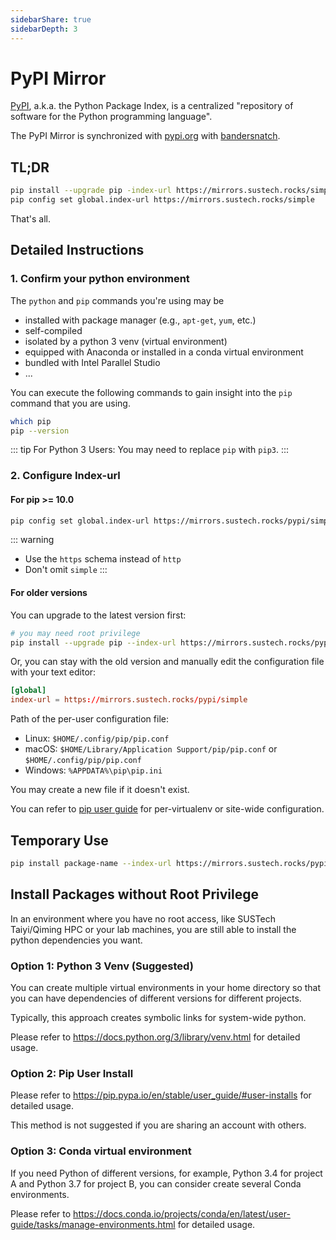 ```yaml
---
sidebarShare: true
sidebarDepth: 3
---
```


# PyPI Mirror

[PyPI](https://pypi.org/), a.k.a. the Python Package Index, is a centralized "repository of software for the Python programming language".

The PyPI Mirror is synchronized with [pypi.org](https://pypi.org) with [bandersnatch](https://pypi.org/project/bandersnatch/). 


## TL;DR

``` sh
pip install --upgrade pip -index-url https://mirrors.sustech.rocks/simple
pip config set global.index-url https://mirrors.sustech.rocks/simple
```

That's all.


## Detailed Instructions

### 1. Confirm your python environment

The `python` and `pip` commands you're using may be
- installed with package manager (e.g., `apt-get`, `yum`, etc.)
- self-compiled
- isolated by a python 3 venv (virtual environment)
- equipped with Anaconda or installed in a conda virtual environment
- bundled with Intel Parallel Studio
- ...

You can execute the following commands to gain insight into the `pip` command that you are using.

``` sh
which pip
pip --version
```

::: tip For Python 3 Users:
You may need to replace `pip` with `pip3`.
:::

### 2. Configure Index-url

#### For pip >= 10.0

``` sh
pip config set global.index-url https://mirrors.sustech.rocks/pypi/simple
```

::: warning
- Use the `https` schema instead of `http`
- Don't omit `simple`
:::

#### For older versions

You can upgrade to the latest version first:

``` sh
# you may need root privilege
pip install --upgrade pip --index-url https://mirrors.sustech.rocks/pypi/simple
```

Or, you can stay with the old version and manually edit the configuration file with your text editor:

``` toml
[global]
index-url = https://mirrors.sustech.rocks/pypi/simple
```

Path of the per-user configuration file:
- Linux: `$HOME/.config/pip/pip.conf`
- macOS: `$HOME/Library/Application Support/pip/pip.conf` or `$HOME/.config/pip/pip.conf`
- Windows: `%APPDATA%\pip\pip.ini`

You may create a new file if it doesn't exist.

You can refer to [pip user guide](https://pip.pypa.io/en/stable/user_guide/#configuration) for per-virtualenv or site-wide configuration.


## Temporary Use

``` sh
pip install package-name --index-url https://mirrors.sustech.rocks/pypi/simple
```

## Install Packages without Root Privilege

In an environment where you have no root access, like SUSTech Taiyi/Qiming HPC or your lab machines, you are still able to install the python dependencies you want.

### Option 1: Python 3 Venv (Suggested)

You can create multiple virtual environments in your home directory so that you can have dependencies of different versions for different projects.

Typically, this approach creates symbolic links for system-wide python.

Please refer to <https://docs.python.org/3/library/venv.html> for detailed usage.

### Option 2: Pip User Install

Please refer to <https://pip.pypa.io/en/stable/user_guide/#user-installs> for detailed usage.

This method is not suggested if you are sharing an account with others.

### Option 3: Conda virtual environment

If you need Python of different versions, for example, Python 3.4 for project A and Python 3.7 for project B, you can consider create several Conda environments.

Please refer to <https://docs.conda.io/projects/conda/en/latest/user-guide/tasks/manage-environments.html> for detailed usage.
